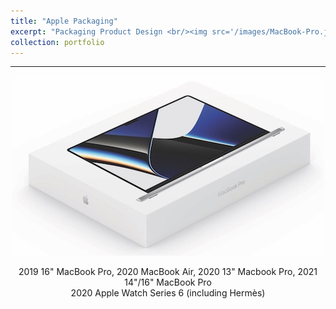 ```yaml
---
title: "Apple Packaging"
excerpt: "Packaging Product Design <br/><img src='/images/MacBook-Pro.jpeg'>"
collection: portfolio
---
```


---
<p align="center">
  <img src="../images/MacBook-Pro.jpeg" alt="MacBook-Pro" width="500"/>
</p>
<p align="center">
  2019 16" MacBook Pro, 2020 MacBook Air, 2020 13" Macbook Pro, 2021 14"/16" MacBook Pro<br>
  2020 Apple Watch Series 6 (including Hermès)
</p>
